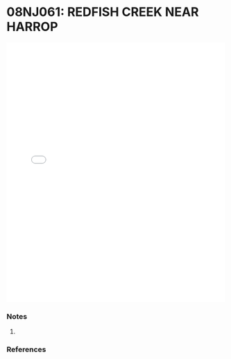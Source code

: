 # 08NJ061: REDFISH CREEK NEAR HARROP

<iframe src="/_static/stations/08NJ061_fdc.html" width="100%" height="600" frameborder="0"></iframe>

### Notes
1. 

### References

